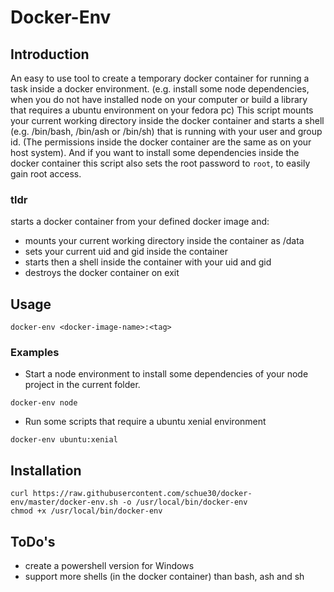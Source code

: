 # Docker-Env

## Introduction
An easy to use tool to create a temporary docker container for running a task inside a docker environment. (e.g. install some node dependencies, when you do not have installed node on your computer or build a library that requires a ubuntu environment on your fedora pc)
This script mounts your current working directory inside the docker container and starts a shell (e.g. /bin/bash, /bin/ash or /bin/sh) that is running with your user and group id. (The permissions inside the docker container are the same as on your host system).
And if you want to install some dependencies inside the docker container this script also sets the root password to `root`, to easily gain root access.

### tldr
starts a docker container from your defined docker image and:
  - mounts your current working directory inside the container as /data
  - sets your current uid and gid inside the container
  - starts then a shell inside the container with your uid and gid
  - destroys the docker container on exit

## Usage

```
docker-env <docker-image-name>:<tag>
```

### Examples

- Start a node environment to install some dependencies of your node project in the current folder.
```
docker-env node
```

- Run some scripts that require a ubuntu xenial environment
```
docker-env ubuntu:xenial
```

## Installation

```
curl https://raw.githubusercontent.com/schue30/docker-env/master/docker-env.sh -o /usr/local/bin/docker-env
chmod +x /usr/local/bin/docker-env
```

## ToDo's

- create a powershell version for Windows
- support more shells (in the docker container) than bash, ash and sh

